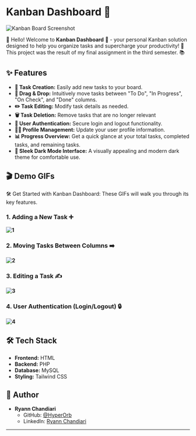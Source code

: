 #  Kanban Dashboard 🚀

![Kanban Board Screenshot](https://i.imgur.com/zM6fD0s.png)

👋 Hello! Welcome to **Kanban Dashboard** 🎯 - your personal Kanban solution designed to help you organize tasks and supercharge your productivity! 💪 This project was the result of my final assignment in the third semester. 📚

## ✨ Features

* **📝 Task Creation:** Easily add new tasks to your board.
* **🔄 Drag & Drop:** Intuitively move tasks between "To Do", "In Progress", "On Check", and "Done" columns.
* **✏️ Task Editing:** Modify task details as needed.
* **🗑️ Task Deletion:** Remove tasks that are no longer relevant
* **👤 User Authentication:** Secure login and logout functionality.
* **🙋‍♂️ Profile Management:** Update your user profile information.
* **📊 Progress Overview:** Get a quick glance at your total tasks, completed tasks, and remaining tasks.
* **🌙 Sleek Dark Mode Interface:** A visually appealing and modern dark theme for comfortable use.

## 🎬 Demo GIFs

🛠️ Get Started with Kanban Dashboard: These GIFs will walk you through its key features.

### 1. Adding a New Task ➕

**![1](https://i.imgur.com/2gF9oSy.gif)**


### 2. Moving Tasks Between Columns ➡️

**![2](https://i.imgur.com/N70i3Zu.gif)**


### 3. Editing a Task ✍️

**![3](https://i.imgur.com/1z81b90.gif)**


### 4. User Authentication (Login/Logout) 🔒

**![4](https://i.imgur.com/SWeFBvR.gif)**


## 🛠️ Tech Stack

* **Frontend:** HTML  
* **Backend:** PHP  
* **Database:** MySQL  
* **Styling:** Tailwind CSS


## 👤 Author

* **Ryann Chandiari**
    * GitHub: [@HyperOrb](https://github.com/HyperOrb)
    * LinkedIn: [Ryann Chandiari](https://www.linkedin.com/in/rynnchan/)


---

